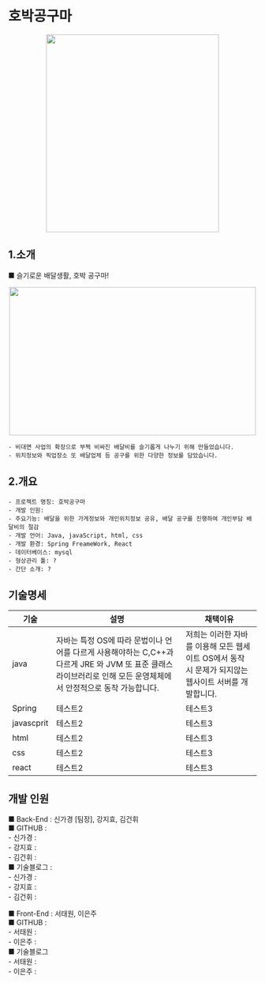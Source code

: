 # 호박공구마

<p align="center">
<img src="https://user-images.githubusercontent.com/80661467/191881819-6ef4e211-1c4e-40aa-ac77-6a5c8183eb5b.png"  width="350" height="400"/>
</p>

## 1.소개

■ 슬기로운 배달생활, 호박 공구마!

<p align="center">
<img src="https://user-images.githubusercontent.com/80661467/191881953-e15e989d-974e-4510-b2b7-c9ca66727353.png"  width="500" height="300"/>
</p>

    
    - 비대면 사업의 확장으로 부쩍 비싸진 배달비를 슬기롭게 나누기 위해 만들었습니다.
    - 위치정보와 픽업장소 또 배달업체 등 공구를 위한 다양한 정보를 담았습니다.

## 2.개요
    - 프로젝트 명칭: 호박공구마
    - 개발 인원: 
    - 주요기능: 배달을 위한 가게정보와 개인위치정보 공유, 배달 공구를 진행하여 개인부담 배달비의 절감
    - 개발 언어: Java, javaScript, html, css
    - 개발 환경: Spring FreameWork, React
    - 데이터베이스: mysql
    - 형상관리 툴: ?
    - 간단 소개: ?

## 기술명세

|기술|설명|채택이유|
|------|---|---|
|java|자바는 특정 OS에 따라 문법이나 언어를 다르게 사용해야하는 C,C++과 다르게 JRE 와 JVM 또 표준 클래스 라이브러리로 인해 모든 운영체체에서  안정적으로 동작 가능합니다.|저희는 이러한 자바를 이용해 모든 웹세이트 OS에서 동작 시 문제가 되지않는 웹사이트 서버를 개발합니다.|
|Spring|테스트2|테스트3|
|javascprit|테스트2|테스트3|
|html|테스트2|테스트3|
|css|테스트2|테스트3|
|react|테스트2|테스트3|


## 개발 인원
 ■ Back-End  : 신가경 [팀장], 강지효, 김건휘 <br> 
   ■ GITHUB :  <br> 
        - 신가경 :  <br>
        - 강지효 :  <br>
        - 김건휘 :  <br>
   ■ 기술블로그 : <br>
        - 신가경 :   <br>
        - 강지효 :   <br>
        - 김건휘 :   <br>
 
 ■ Front-End : 서태원, 이은주 <br>
    ■ GITHUB :  <br>
        - 서태원 :  <br>
        - 이은주 :  <br>
    ■ 기술블로그   <br>
        - 서태원 :  <br>
        - 이은주 :  <br>
